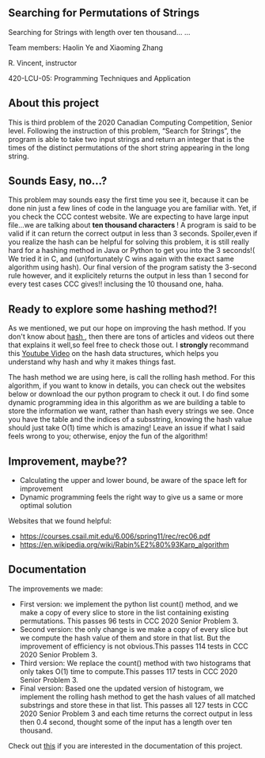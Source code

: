 ## Searching for Permutations of Strings
Searching for Strings with length over ten thousand... ...

Team members: Haolin Ye and Xiaoming Zhang

R. Vincent, instructor

420-LCU-05: Programming Techniques and Application

## About this project
This is third problem of the 2020 Canadian Computing Competition, Senior level. Following the instruction of this problem, “Search for Strings”,  the program is able to take two input strings and return an integer that is the times of the distinct permutations of the short string appearing in the long string.

## Sounds Easy, no...?
This problem may sounds easy the first time you see it, because it can be done nin just a few lines of code in the language you are familiar with. Yet, if you check the CCC contest website. We are expecting to have large input file...we are talking about <strong> ten thousand characters </strong>!
A program is said to be valid if it can return the correct output in less than 3 seconds. Spoiler,even if you realize the hash can be helpful for solving this problem, it is still really hard for a hashing method in Java or Python to get you into the 3 seconds!( We tried it in C, and (un)fortunately C wins again with the exact same algorithm using hash).
Our final version of the program satisty the 3-second rule however, and it explicitely returns the output in less than 1 second for every test cases CCC gives!! inclusing the 10 thousand one, haha.

## Ready to explore some hashing method?!
As we mentioned, we put our hope on improving the hash method. If you don't know about <a href="https://computersciencewiki.org/index.php/Hashing"> hash </a>, then there are tons of articles and videos out there that explains it well,so feel free to check those out. I <strong> strongly </strong>recommand this <a href="https://www.youtube.com/watch?v=FhNJ6aikTVI">Youtube Video</a> on the hash data structures, which helps you understand why hash and why it makes things fast.

The hash method we are using here, is call the rolling hash method. For this algorithm, if you want to know in details, you can check out the websites below or download the our python program to check it out. I do find some dynamic programming idea in this algorithm as we are building a table to store the information we want, rather than hash every strings we see. Once you have the table and the indices of a subsstring, knowing the hash value should just take O(1) time which is amazing! Leave an issue if what I said feels wrong to you; otherwise, enjoy the fun of the algorithm!

## Improvement, maybe??
* Calculating the upper and lower bound, be aware of the space left for improvement
* Dynamic programming feels the right way to give us a same or more optimal solution

Websites that we found helpful:
* https://courses.csail.mit.edu/6.006/spring11/rec/rec06.pdf
* https://en.wikipedia.org/wiki/Rabin%E2%80%93Karp_algorithm

## Documentation
The improvements we made:

* First version: we implement the python list count() method, and we make a copy of every slice to store in the list containing existing permutations. This passes 96 tests in CCC 2020 Senior Problem 3.
* Second version: the only change is we make a copy of every slice but we compute the hash value of them and store in that list. But the improvement of efficiency is not obvious.This passes 114 tests in CCC 2020 Senior Problem 3.
* Third version: We replace the count() method with two histograms that only takes O(1) time to compute.This passes 117 tests in CCC 2020 Senior Problem 3.
* Final version: Based one the updated version of histogram, we implement the rolling hash method to get the hash values of all matched substrings and store these in that list. This passes all 127 tests in CCC 2020 Senior Problem 3 and each time returns the correct output in less then 0.4 second, thought some of the input has a length over ten thousand.

Check out <a href = "https://github.com/HaooolinYe/-2021-CEGEP-science-student-Graduation-Research-Project-/blob/main/Documentation.docx">this</a> if you are interested in the documentation of this project.
